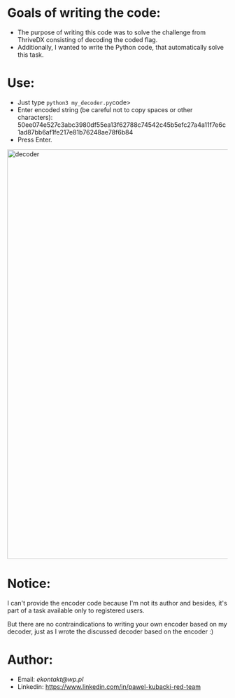 
<h1>Goals of writing the code:</h1>
<ul>
<li>The purpose of writing this code was to solve the challenge from ThriveDX consisting of decoding the coded flag.</li>
<li>Additionally, I wanted to write the Python code, that automatically solve this task.</li>
</ul>
<h1>Use:</h1>
<ul>
<li>Just type <code>python3 my_decoder.py</code>code></li>
<li>Enter encoded string (be careful not to copy spaces or other characters): 50ee074e527c3abc3980df55ea13f62788c74542c45b5efc27a4a11f7e6c1ad87bb6af1fe217e81b76248ae78f6b84</li>
<li>Press Enter.</li>
</ul>
<img width="935" alt="decoder" src="https://github.com/user-attachments/assets/8dca8f36-0929-4eb2-9671-772f5c41c0c5">
<h1>Notice:</h1>
<div>
<p>I can't provide the encoder code because I'm not its author and besides, it's part of a task available only to registered users.</p>
  <p>But there are no contraindications to writing your own encoder based on my decoder, just as I wrote the discussed decoder based on the encoder :)</p>
</div>
<h1>Author:</h1>
<ul>
<li>Email: <em>ekontakt@wp.pl</em></li>
<li>Linkedin: <a href="https://www.linkedin.com/in/pawel-kubacki-red-team" rel="nofollow">https://www.linkedin.com/in/pawel-kubacki-red-team</a></li>
</ul>
